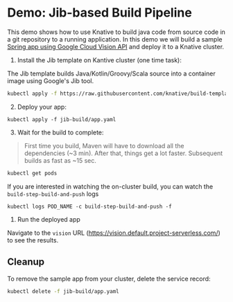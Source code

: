 # Demo: Jib-based Build Pipeline


This demo shows how to use Knative to build java code from source code in a git repository to a
running application. In this demo we will build a sample [Spring app using Google Cloud Vision API](https://github.com/mchmarny/spring-cloud-gcp/tree/master/spring-cloud-gcp-samples/spring-cloud-gcp-vision-api-sample)
and deploy it to a Knative cluster.

1. Install the Jib template on Kantive cluster (one time task):

The Jib template builds Java/Kotlin/Groovy/Scala source into a container image using Google's Jib tool.

```bash
kubectl apply -f https://raw.githubusercontent.com/knative/build-templates/master/jib/jib-maven.yaml
```

2. Deploy your app:


```shell
kubectl apply -f jib-build/app.yaml
```

3. Wait for the build to complete:

> First time you build, Maven will have to download all the dependencies (~3 min). After that, things get a lot faster. Subsequent builds as fast as ~15 sec.

```bash
kubectl get pods
```

If you are interested in watching the on-cluster build, you can watch the `build-step-build-and-push` logs

```shell
kubectl logs POD_NAME -c build-step-build-and-push -f
```

1. Run the deployed app

Navigate to the `vision` URL (https://vision.default.project-serverless.com/) to see the results.

## Cleanup

To remove the sample app from your cluster, delete the service record:

```bash
kubectl delete -f jib-build/app.yaml
```
